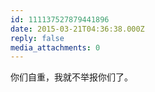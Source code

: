 ```yaml
---
id: 111137527879441896
date: 2015-03-21T04:36:38.000Z
reply: false
media_attachments: 0
---
```


你们自重，我就不举报你们了。


